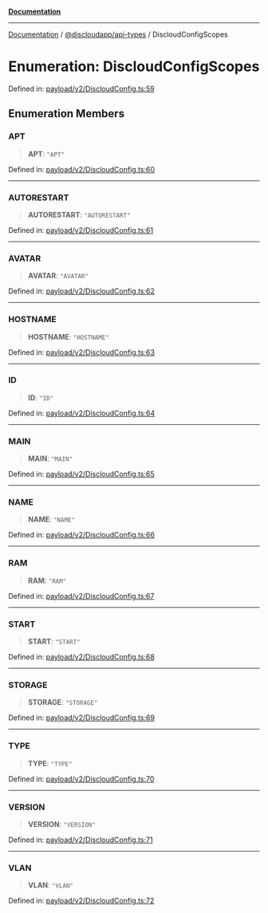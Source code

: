 [**Documentation**](../../../README.md)

***

[Documentation](../../../packages.md) / [@discloudapp/api-types](../README.md) / DiscloudConfigScopes

# Enumeration: DiscloudConfigScopes

Defined in: [payload/v2/DiscloudConfig.ts:59](https://github.com/discloud/discloud.app/blob/1e4ce40911bd2c25d95ae21441839a6f9ec7c445/packages/api-types/payload/v2/DiscloudConfig.ts#L59)

## Enumeration Members

### APT

> **APT**: `"APT"`

Defined in: [payload/v2/DiscloudConfig.ts:60](https://github.com/discloud/discloud.app/blob/1e4ce40911bd2c25d95ae21441839a6f9ec7c445/packages/api-types/payload/v2/DiscloudConfig.ts#L60)

***

### AUTORESTART

> **AUTORESTART**: `"AUTORESTART"`

Defined in: [payload/v2/DiscloudConfig.ts:61](https://github.com/discloud/discloud.app/blob/1e4ce40911bd2c25d95ae21441839a6f9ec7c445/packages/api-types/payload/v2/DiscloudConfig.ts#L61)

***

### AVATAR

> **AVATAR**: `"AVATAR"`

Defined in: [payload/v2/DiscloudConfig.ts:62](https://github.com/discloud/discloud.app/blob/1e4ce40911bd2c25d95ae21441839a6f9ec7c445/packages/api-types/payload/v2/DiscloudConfig.ts#L62)

***

### HOSTNAME

> **HOSTNAME**: `"HOSTNAME"`

Defined in: [payload/v2/DiscloudConfig.ts:63](https://github.com/discloud/discloud.app/blob/1e4ce40911bd2c25d95ae21441839a6f9ec7c445/packages/api-types/payload/v2/DiscloudConfig.ts#L63)

***

### ID

> **ID**: `"ID"`

Defined in: [payload/v2/DiscloudConfig.ts:64](https://github.com/discloud/discloud.app/blob/1e4ce40911bd2c25d95ae21441839a6f9ec7c445/packages/api-types/payload/v2/DiscloudConfig.ts#L64)

***

### MAIN

> **MAIN**: `"MAIN"`

Defined in: [payload/v2/DiscloudConfig.ts:65](https://github.com/discloud/discloud.app/blob/1e4ce40911bd2c25d95ae21441839a6f9ec7c445/packages/api-types/payload/v2/DiscloudConfig.ts#L65)

***

### NAME

> **NAME**: `"NAME"`

Defined in: [payload/v2/DiscloudConfig.ts:66](https://github.com/discloud/discloud.app/blob/1e4ce40911bd2c25d95ae21441839a6f9ec7c445/packages/api-types/payload/v2/DiscloudConfig.ts#L66)

***

### RAM

> **RAM**: `"RAM"`

Defined in: [payload/v2/DiscloudConfig.ts:67](https://github.com/discloud/discloud.app/blob/1e4ce40911bd2c25d95ae21441839a6f9ec7c445/packages/api-types/payload/v2/DiscloudConfig.ts#L67)

***

### START

> **START**: `"START"`

Defined in: [payload/v2/DiscloudConfig.ts:68](https://github.com/discloud/discloud.app/blob/1e4ce40911bd2c25d95ae21441839a6f9ec7c445/packages/api-types/payload/v2/DiscloudConfig.ts#L68)

***

### STORAGE

> **STORAGE**: `"STORAGE"`

Defined in: [payload/v2/DiscloudConfig.ts:69](https://github.com/discloud/discloud.app/blob/1e4ce40911bd2c25d95ae21441839a6f9ec7c445/packages/api-types/payload/v2/DiscloudConfig.ts#L69)

***

### TYPE

> **TYPE**: `"TYPE"`

Defined in: [payload/v2/DiscloudConfig.ts:70](https://github.com/discloud/discloud.app/blob/1e4ce40911bd2c25d95ae21441839a6f9ec7c445/packages/api-types/payload/v2/DiscloudConfig.ts#L70)

***

### VERSION

> **VERSION**: `"VERSION"`

Defined in: [payload/v2/DiscloudConfig.ts:71](https://github.com/discloud/discloud.app/blob/1e4ce40911bd2c25d95ae21441839a6f9ec7c445/packages/api-types/payload/v2/DiscloudConfig.ts#L71)

***

### VLAN

> **VLAN**: `"VLAN"`

Defined in: [payload/v2/DiscloudConfig.ts:72](https://github.com/discloud/discloud.app/blob/1e4ce40911bd2c25d95ae21441839a6f9ec7c445/packages/api-types/payload/v2/DiscloudConfig.ts#L72)
